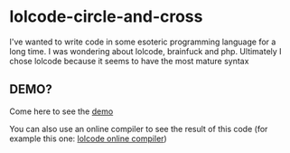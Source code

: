 # lolcode-circle-and-cross
I've wanted to write code in some esoteric programming language for a long time. I was wondering about lolcode, brainfuck and php. Ultimately I chose lolcode because it seems to have the most mature syntax

## DEMO?
Come here to see the [demo](https://replit.com/@MarekGluch/lolcode-circle-and-cross#main.lol)

You can also use an online compiler to see the result of this code (for example this one: [lolcode online compiler](https://www.tutorialspoint.com/execute_lolcode_online.php))
